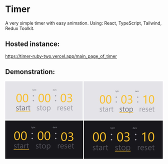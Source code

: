 # Timer

A very simple timer with easy animation. Using: React, TypeScript, Tailwind, Redux Toolkit.

## Hosted instance:
https://timer-ruby-two.vercel.app/main_page_of_timer

## Demonstration:
![demo](https://github.com/oOFaYOo/timer/blob/main/public/demo.jpg)